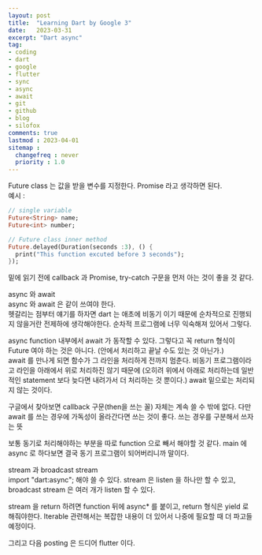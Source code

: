 ```yaml
---
layout: post
title:  "Learning Dart by Google 3"
date:   2023-03-31
excerpt: "Dart async"
tag:
- coding
- dart
- google
- flutter
- sync
- async
- await
- git
- github
- blog
- silofox
comments: true
lastmod : 2023-04-01
sitemap : 
  changefreq : never
  priority : 1.0
---
```


Future class 는 값을 받을 변수를 지정한다. Promise 라고 생각하면 된다.<br>
예시 : 
```dart
// single variable
Future<String> name;
Future<int> number;

// Future class inner method
Future.delayed(Duration(seconds :3), () {
  print("This function excuted before 3 seconds");
});
```

밑에 읽기 전에 
callback 과 Promise,
try-catch 구문을 먼저 아는 것이 좋을 것 같다.<br>

async 와 await <br>
async 와 await 은 같이 쓰여야 한다.<br>
헷갈리는 점부터 얘기를 하자면 dart 는 애초에 비동기 이기 때문에 순차적으로 진행되지 않을거란 전제하에 생각해야한다. 순차적 프로그램에 너무 익숙해져 있어서 그렇다.<br>

async function 내부에서 await 가 동작할 수 있다. 그렇다고 꼭 return 형식이 Future 여야 하는 것은 아니다. (안에서 처리하고 끝날 수도 있는 것 아닌가.)<br>
await 를 만나게 되면 함수가 그 라인을 처리하게 전까지 멈춘다. 비동기 프로그램이라고 라인을 아래에서 위로 처리하진 않기 때문에 (오히려 위에서 아래로 처리하는데 일반적인 statement 보다 늦다면 내려가서 더 처리하는 것 뿐이다.) await 밑으로는 처리되지 않는 것이다.<br>

구글에서 찾아보면 callback 구문(then을 쓰는 꼴) 자체는 계속 쓸 수 밖에 없다. 다만 await 를 쓰는 경우에 가독성이 올라간다면 쓰는 것이 좋다. 쓰는 경우를 구분해서 쓰자는 뜻<br>

보통 동기로 처리해야하는 부분을 따로 function 으로 빼서 해야할 것 같다. main 에 async 로 하다보면 결국 동기 프로그램이 되어버리니까 말이다.<br>

stream 과 broadcast stream<br>
import "dart:async"; 해야 쓸 수 있다.
stream 은 listen 을 하나만 할 수 있고,
broadcast stream 은 여러 개가 listen 할 수 있다.<br>

stream 을 return 하려면 function 뒤에 async* 를 붙이고, return 형식은 yield 로 해줘야한다. Iterable 관련해서는 복잡한 내용이 더 있어서 나중에 필요할 때 더 파고들 예정이다.<br>

그리고 다음 posting 은 드디어 flutter 이다.